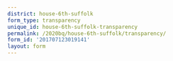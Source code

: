 ```yaml
---
district: house-6th-suffolk
form_type: transparency
unique_id: house-6th-suffolk-transparency
permalink: /2020bq/house-6th-suffolk/transparency/
form_id: '201707123019141'
layout: form
---
```


